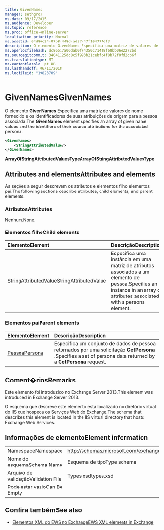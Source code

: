 ```yaml
---
title: GivenNames
manager: sethgros
ms.date: 09/17/2015
ms.audience: Developer
ms.topic: reference
ms.prod: office-online-server
localization_priority: Normal
ms.assetid: 64d86c24-07b8-448d-ad37-47f104777df3
description: O elemento GivenNames Especifica uma matriz de valores de nome fornecido e os identificadores de suas atribuições de origem para a pessoa associada.
ms.openlocfilehash: dc86517a06dab0f74350c71488f68bb06e2272bd
ms.sourcegitcommit: 34041125dc8c5f993b21cebfc4f8b72f0fd2cb6f
ms.translationtype: MT
ms.contentlocale: pt-BR
ms.lasthandoff: 06/11/2018
ms.locfileid: "19823709"
---
```

# <a name="givennames"></a><span data-ttu-id="b5da8-103">GivenNames</span><span class="sxs-lookup"><span data-stu-id="b5da8-103">GivenNames</span></span>

<span data-ttu-id="b5da8-104">O elemento **GivenNames** Especifica uma matriz de valores de nome fornecido e os identificadores de suas atribuições de origem para a pessoa associada.</span><span class="sxs-lookup"><span data-stu-id="b5da8-104">The **GivenNames** element specifies an array of given name values and the identifiers of their source attributions for the associated persona.</span></span> 
  
```xml
<GivenNames>
    <StringAttributedValue/>
</GivenNames>
```

 <span data-ttu-id="b5da8-105">**ArrayOfStringAttributedValuesType**</span><span class="sxs-lookup"><span data-stu-id="b5da8-105">**ArrayOfStringAttributedValuesType**</span></span>
## <a name="attributes-and-elements"></a><span data-ttu-id="b5da8-106">Attributes and elements</span><span class="sxs-lookup"><span data-stu-id="b5da8-106">Attributes and elements</span></span>

<span data-ttu-id="b5da8-107">As seções a seguir descrevem os atributos e elementos filho elementos pai.</span><span class="sxs-lookup"><span data-stu-id="b5da8-107">The following sections describe attributes, child elements, and parent elements.</span></span>
  
### <a name="attributes"></a><span data-ttu-id="b5da8-108">Atributos</span><span class="sxs-lookup"><span data-stu-id="b5da8-108">Attributes</span></span>

<span data-ttu-id="b5da8-109">Nenhum.</span><span class="sxs-lookup"><span data-stu-id="b5da8-109">None.</span></span>
  
### <a name="child-elements"></a><span data-ttu-id="b5da8-110">Elementos filho</span><span class="sxs-lookup"><span data-stu-id="b5da8-110">Child elements</span></span>

|<span data-ttu-id="b5da8-111">**Elemento**</span><span class="sxs-lookup"><span data-stu-id="b5da8-111">**Element**</span></span>|<span data-ttu-id="b5da8-112">**Descrição**</span><span class="sxs-lookup"><span data-stu-id="b5da8-112">**Description**</span></span>|
|:-----|:-----|
|[<span data-ttu-id="b5da8-113">StringAttributedValue</span><span class="sxs-lookup"><span data-stu-id="b5da8-113">StringAttributedValue</span></span>](stringattributedvalue.md) <br/> |<span data-ttu-id="b5da8-114">Especifica uma instância em uma matriz de atributos associados a um elemento de pessoa.</span><span class="sxs-lookup"><span data-stu-id="b5da8-114">Specifies an instance in an array of attributes associated with a persona element.</span></span>  <br/> |
   
### <a name="parent-elements"></a><span data-ttu-id="b5da8-115">Elementos pai</span><span class="sxs-lookup"><span data-stu-id="b5da8-115">Parent elements</span></span>

|<span data-ttu-id="b5da8-116">**Elemento**</span><span class="sxs-lookup"><span data-stu-id="b5da8-116">**Element**</span></span>|<span data-ttu-id="b5da8-117">**Descrição**</span><span class="sxs-lookup"><span data-stu-id="b5da8-117">**Description**</span></span>|
|:-----|:-----|
|[<span data-ttu-id="b5da8-118">Pessoa</span><span class="sxs-lookup"><span data-stu-id="b5da8-118">Persona</span></span>](persona.md) <br/> |<span data-ttu-id="b5da8-119">Especifica um conjunto de dados de pessoa retornados por uma solicitação **GetPersona** .</span><span class="sxs-lookup"><span data-stu-id="b5da8-119">Specifies a set of persona data returned by a **GetPersona** request.</span></span>  <br/> |
   
## <a name="remarks"></a><span data-ttu-id="b5da8-120">Coment�rios</span><span class="sxs-lookup"><span data-stu-id="b5da8-120">Remarks</span></span>

<span data-ttu-id="b5da8-121">Este elemento foi introduzido no Exchange Server 2013.</span><span class="sxs-lookup"><span data-stu-id="b5da8-121">This element was introduced in Exchange Server 2013.</span></span>
  
<span data-ttu-id="b5da8-122">O esquema que descreve este elemento está localizado no diretório virtual do IIS que hospeda os Serviços Web do Exchange.</span><span class="sxs-lookup"><span data-stu-id="b5da8-122">The schema that describes this element is located in the IIS virtual directory that hosts Exchange Web Services.</span></span>
  
## <a name="element-information"></a><span data-ttu-id="b5da8-123">Informações de elemento</span><span class="sxs-lookup"><span data-stu-id="b5da8-123">Element information</span></span>

|||
|:-----|:-----|
|<span data-ttu-id="b5da8-124">Namespace</span><span class="sxs-lookup"><span data-stu-id="b5da8-124">Namespace</span></span>  <br/> |http://schemas.microsoft.com/exchange/services/2006/types  <br/> |
|<span data-ttu-id="b5da8-125">Nome do esquema</span><span class="sxs-lookup"><span data-stu-id="b5da8-125">Schema Name</span></span>  <br/> |<span data-ttu-id="b5da8-126">Esquema de tipo</span><span class="sxs-lookup"><span data-stu-id="b5da8-126">Type schema</span></span>  <br/> |
|<span data-ttu-id="b5da8-127">Arquivo de validação</span><span class="sxs-lookup"><span data-stu-id="b5da8-127">Validation File</span></span>  <br/> |<span data-ttu-id="b5da8-128">Types.xsd</span><span class="sxs-lookup"><span data-stu-id="b5da8-128">types.xsd</span></span>  <br/> |
|<span data-ttu-id="b5da8-129">Pode estar vazio</span><span class="sxs-lookup"><span data-stu-id="b5da8-129">Can Be Empty</span></span>  <br/> ||
   
## <a name="see-also"></a><span data-ttu-id="b5da8-130">Confira também</span><span class="sxs-lookup"><span data-stu-id="b5da8-130">See also</span></span>



- [<span data-ttu-id="b5da8-131">Elementos XML do EWS no Exchange</span><span class="sxs-lookup"><span data-stu-id="b5da8-131">EWS XML elements in Exchange</span></span>](ews-xml-elements-in-exchange.md)


